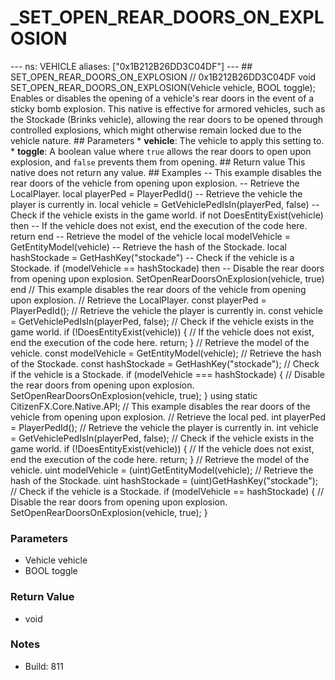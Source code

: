 # _SET_OPEN_REAR_DOORS_ON_EXPLOSION

--- ns: VEHICLE aliases: ["0x1B212B26DD3C04DF"] --- ## SET_OPEN_REAR_DOORS_ON_EXPLOSION  // 0x1B212B26DD3C04DF void SET_OPEN_REAR_DOORS_ON_EXPLOSION(Vehicle vehicle, BOOL toggle);  Enables or disables the opening of a vehicle's rear doors in the event of a sticky bomb explosion. This native is effective for armored vehicles, such as the Stockade (Brinks vehicle), allowing the rear doors to be opened through controlled explosions, which might otherwise remain locked due to the vehicle nature.   ## Parameters * **vehicle**: The vehicle to apply this setting to. * **toggle**: A boolean value where `true` allows the rear doors to open upon explosion, and `false` prevents them from opening.  ## Return value This native does not return any value.  ## Examples -- This example disables the rear doors of the vehicle from opening upon explosion.  -- Retrieve the LocalPlayer. local playerPed = PlayerPedId()  -- Retrieve the vehicle the player is currently in. local vehicle = GetVehiclePedIsIn(playerPed, false)  -- Check if the vehicle exists in the game world. if not DoesEntityExist(vehicle) then -- If the vehicle does not exist, end the execution of the code here. return end  -- Retrieve the model of the vehicle local modelVehicle = GetEntityModel(vehicle)  -- Retrieve the hash of the Stockade. local hashStockade = GetHashKey("stockade")  -- Check if the vehicle is a Stockade. if (modelVehicle == hashStockade) then -- Disable the rear doors from opening upon explosion. SetOpenRearDoorsOnExplosion(vehicle, true) end  // This example disables the rear doors of the vehicle from opening upon explosion.  // Retrieve the LocalPlayer. const playerPed = PlayerPedId();  // Retrieve the vehicle the player is currently in. const vehicle = GetVehiclePedIsIn(playerPed, false);  // Check if the vehicle exists in the game world. if (!DoesEntityExist(vehicle)) { // If the vehicle does not exist, end the execution of the code here. return; }  // Retrieve the model of the vehicle. const modelVehicle = GetEntityModel(vehicle);  // Retrieve the hash of the Stockade. const hashStockade = GetHashKey("stockade");  // Check if the vehicle is a Stockade. if (modelVehicle === hashStockade) { // Disable the rear doors from opening upon explosion. SetOpenRearDoorsOnExplosion(vehicle, true); }  using static CitizenFX.Core.Native.API; // This example disables the rear doors of the vehicle from opening upon explosion.  // Retrieve the local ped. int playerPed = PlayerPedId();  // Retrieve the vehicle the player is currently in. int vehicle = GetVehiclePedIsIn(playerPed, false);  // Check if the vehicle exists in the game world. if (!DoesEntityExist(vehicle)) { // If the vehicle does not exist, end the execution of the code here. return; }  // Retrieve the model of the vehicle. uint modelVehicle = (uint)GetEntityModel(vehicle);  // Retrieve the hash of the Stockade. uint hashStockade = (uint)GetHashKey("stockade");  // Check if the vehicle is a Stockade. if (modelVehicle == hashStockade) { // Disable the rear doors from opening upon explosion. SetOpenRearDoorsOnExplosion(vehicle, true); }

### Parameters
* Vehicle vehicle
* BOOL toggle

### Return Value
* void

### Notes
* Build: 811

